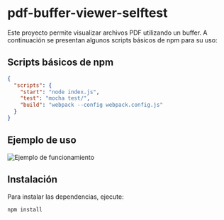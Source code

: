 # pdf-buffer-viewer-selftest

Este proyecto permite visualizar archivos PDF utilizando un buffer. A continuación se presentan algunos scripts básicos de npm para su uso:

## Scripts básicos de npm

```json
{
  "scripts": {
    "start": "node index.js",
    "test": "mocha test/",
    "build": "webpack --config webpack.config.js"
  }
}
```

## Ejemplo de uso

![Ejemplo de funcionamiento](https://via.placeholder.com/600x400.png?text=Ejemplo+PDF)

## Instalación

Para instalar las dependencias, ejecute:

```bash
npm install
```
